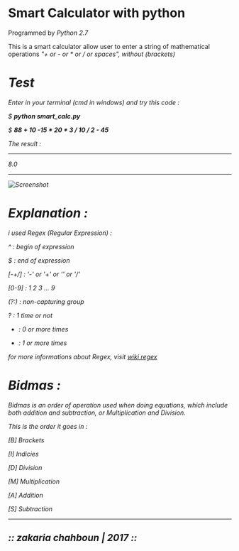 # Smart Calculator with python

Programmed by <em>Python 2.7</em>


This is a smart calculator allow user to enter a string of mathematical operations <em>"+ or - or * or / or spaces"<em/>, without <em>(brackets)</em>

# Test
Enter in your terminal (cmd in windows) and try this code :


$ <b>python smart_calc.py</b>

$ <b>88 + 10 -15 * 20 * 3 / 10 / 2 - 45</b>


The result :

--------

8.0

--------

![Screenshot](https://github.com/zakaria-chahboun/smart_calculator/blob/master/screen_shot.PNG?raw=true)




# Explanation :

i used Regex <em>(Regular Expression)</em> :

^ : begin of expression

$ : end of expression

[-+*/] : '-' or '+' or '*' or '/'

[0-9] : 1 2 3 ... 9

(?:) : non-capturing group

? : 1 time or not

* : 0 or more times

+ : 1 or more times

<em> for more informations about Regex, visit </em> <a href='https://en.wikipedia.org/wiki/Regular_expression#Standards'>wiki regex</a>




# Bidmas :

Bidmas is an order of operation used when doing equations, which include both addition and subtraction, or Multiplication and Division.

This is the order it goes in :

[B] <em>Brackets</em>

[I] <em>Indicies</em>

[D] <em>Division</em>

[M] <em>Multiplication</em>

[A] <em>Addition</em>

[S] <em>Subtraction</em>



-----------------------------
:: zakaria chahboun | 2017 ::
-----------------------------
